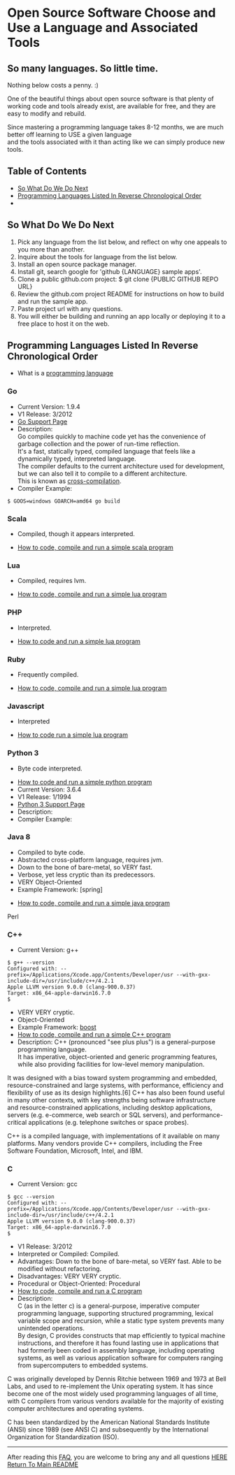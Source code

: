 # Open Source Software Choose and Use a Language and Associated Tools

## So many languages. So little time.

Nothing below costs a penny.  :)  

One of the beautiful things about open source software is that plenty of  
working code and tools already exist, are available for free, and they are easy to modify and rebuild.  

Since mastering a programming language takes 8-12 months, we are much better off learning to USE a given language  
and the tools associated with it than acting like we can simply produce new tools.  

## Table of Contents

- [So What Do We Do Next](#so-what-do-we-do-next)
- [Programming Languages Listed In Reverse Chronological Order](#programming-languages-listed-in-reverse-chronological-order)
- 

## So What Do We Do Next

1. Pick any language from the list below, and reflect on why one appeals to you more than another.
2. Inquire about the tools for  language from the list below.
3. Install an open source package manager.
4. Install git, search google for 'github {LANGUAGE} sample apps'.
5. Clone a public github.com project:  $ git clone {PUBLIC GITHUB REPO URL}
6. Review the github.com project README for instructions on how to build and run the sample app.
7. Paste project url with any questions.
8. You will either be building and running an app locally or deploying it to a free place to host it on the web.


## Programming Languages Listed In Reverse Chronological Order

- What is a [programming language](https://en.wikipedia.org/wiki/Programming_language)

### Go
- Current Version: 1.9.4
- V1 Release: 3/2012
- [Go Support Page](https://golang.org/)
- Description:  
Go compiles quickly to machine code yet has the convenience of garbage collection and the power of run-time reflection.  
It's a fast, statically typed, compiled language that feels like a dynamically typed, interpreted language.  
The compiler defaults to the current architecture used for development,  
but we can also tell it to compile to a different architecture.  
This is known as [cross-compilation](https://en.wikipedia.org/wiki/Cross_compiler).
- Compiler Example:  
```
$ GOOS=windows GOARCH=amd64 go build
```

### Scala
* Compiled, though it appears interpreted.
- [How to code, compile and run a simple scala program](http://www.scala-lang.org/documentation/getting-started-sbt-track/getting-started-with-scala-and-sbt-on-the-command-line.html)

### Lua
* Compiled, requires lvm.
- [How to code, compile and run a simple lua program](https://www.lua.org/pil/1.html)

### PHP
* Interpreted.
- [How to code and run a simple lua program]()

### Ruby
* Frequently compiled.
- [How to code, compile and run a simple lua program]()

### Javascript
* Interpreted
- [How to code run a simple lua program]()

### Python 3
* Byte code interpreted.
- [How to code and run a simple python program]()
- Current Version: 3.6.4
- V1 Release: 1/1994
- [Python 3 Support Page](https://docs.python.org/3/)
- Description:  
- Compiler Example:  

### Java 8
* Compiled to byte code.
* Abstracted cross-platform language, requires jvm.
* Down to the bone of bare-metal, so VERY fast.
* Verbose, yet less cryptic than its predecessors.
* VERY Object-Oriented
* Example Framework: [spring]
- [How to code, compile and run a simple java program](https://docs.oracle.com/javase/tutorial/getStarted/cupojava/unix.html)

Perl

### C++
- Current Version: g++
```
$ g++ --version
Configured with: --prefix=/Applications/Xcode.app/Contents/Developer/usr --with-gxx-include-dir=/usr/include/c++/4.2.1
Apple LLVM version 9.0.0 (clang-900.0.37)
Target: x86_64-apple-darwin16.7.0
$
```
- VERY VERY cryptic.
- Object-Oriented
- Example Framework: [boost](http://www.boost.org/)
- [How to code, compile and run a simple C++ program](http://www.network-theory.co.uk/docs/gccintro/gccintro_54.html)
- Description:
C++ (pronounced "see plus plus") is a general-purpose programming language.  
It has imperative, object-oriented and generic programming features, while also providing facilities for low-level memory manipulation.

It was designed with a bias toward system programming and embedded, resource-constrained and large systems, with performance, 
efficiency and flexibility of use as its design highlights.[6] C++ has also been found useful in many other contexts, 
with key strengths being software infrastructure and resource-constrained applications, including desktop applications, 
servers (e.g. e-commerce, web search or SQL servers), and performance-critical applications (e.g. telephone switches or space probes).

C++ is a compiled language, with implementations of it available on many platforms.
Many vendors provide C++ compilers, including the Free Software Foundation, Microsoft, Intel, and IBM.

### C
- Current Version: gcc 
```
$ gcc --version
Configured with: --prefix=/Applications/Xcode.app/Contents/Developer/usr --with-gxx-include-dir=/usr/include/c++/4.2.1
Apple LLVM version 9.0.0 (clang-900.0.37)
Target: x86_64-apple-darwin16.7.0
$ 
```
- V1 Release: 3/2012
- Interpreted or Compiled: Compiled.
- Advantages: Down to the bone of bare-metal, so VERY fast.  Able to be modified without refactoring.
- Disadvantages: VERY VERY cryptic.
- Procedural or Object-Oriented: Procedural
- [How to code, compile and run a C program](http://www.linfo.org/create_c1.html)
- Description:  
C (as in the letter c) is a general-purpose, imperative computer programming language, supporting structured programming, 
lexical variable scope and recursion, while a static type system prevents many unintended operations.  
By design, C provides constructs that map efficiently to typical machine instructions,  and therefore it has found lasting use in applications that had formerly been coded in assembly language, 
including operating systems, as well as various application software for computers ranging from supercomputers to embedded systems.

C was originally developed by Dennis Ritchie between 1969 and 1973 at Bell Labs, and used to re-implement the Unix operating system. 
It has since become one of the most widely used programming languages of all time, with C compilers from various vendors available 
for the majority of existing computer architectures and operating systems.  

C has been standardized by the American National Standards Institute (ANSI) since 1989 (see ANSI C) and subsequently 
by the International Organization for Standardization (ISO).

---

After reading this [FAQ](faq.md), you are welcome to bring any and all questions [HERE](https://www.facebook.com/groups/BigDataProcessing)  
[Return To Main README](../README.md)